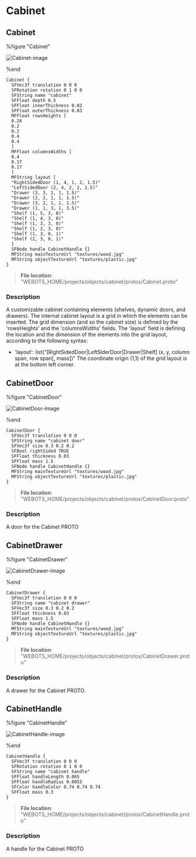 # Cabinet

## Cabinet

%figure "Cabinet"

![Cabinet-image](images/objects/cabinet/Cabinet/model.png)

%end

```
Cabinet {
  SFVec3f translation 0 0 0
  SFRotation rotation 0 1 0 0
  SFString name "cabinet"
  SFFloat depth 0.5
  SFFloat innerThickness 0.02
  SFFloat outerThickness 0.03
  MFFloat rowsHeights [
  0.24
  0.2
  0.2
  0.4
  0.4
  ]
  MFFloat columnsWidths [
  0.4
  0.17
  0.17
  ]
  MFString layout [
  "RightSidedDoor (1, 4, 1, 2, 1.5)"
  "LeftSidedDoor (2, 4, 2, 2, 1.5)"
  "Drawer (3, 3, 1, 1, 1.5)"
  "Drawer (2, 2, 1, 1, 1.5)"
  "Drawer (3, 2, 1, 1, 1.5)"
  "Drawer (1, 1, 3, 1, 3.5)"
  "Shelf (1, 5, 3, 0)"
  "Shelf (1, 4, 3, 0)"
  "Shelf (1, 3, 3, 0)"
  "Shelf (1, 2, 3, 0)"
  "Shelf (1, 3, 0, 1)"
  "Shelf (2, 3, 0, 1)"
  ]
  SFNode handle CabinetHandle {}
  MFString mainTextureUrl "textures/wood.jpg"
  MFString objectTextureUrl "textures/plastic.jpg"
}
```

> **File location**: "WEBOTS\_HOME/projects/objects/cabinet/protos/Cabinet.proto"

### Description

A customizable cabinet containing elements (shelves, dynamic doors, and drawers).
The internal cabinet layout is a grid in which the elements can be inserted.
The grid dimension (and so the cabinet size) is defined by the 'rowsHeights' and the 'columnsWidths' fields.
The 'layout' field is defining the location and the dimension of the elements into the grid layout, according to the following syntax:
- 'layout': list("[RightSidedDoor|LeftSiderDoor|Drawer|Shelf] (x, y, column span, row span[, mass])"
The coordinate origin (1,1) of the grid layout is at the bottom left corner.

## CabinetDoor

%figure "CabinetDoor"

![CabinetDoor-image](images/objects/cabinet/CabinetDoor/model.png)

%end

```
CabinetDoor {
  SFVec3f translation 0 0 0
  SFString name "cabinet door"
  SFVec3f size 0.3 0.2 0.2
  SFBool rightSided TRUE
  SFFloat thickness 0.03
  SFFloat mass 1.5
  SFNode handle CabinetHandle {}
  MFString mainTextureUrl "textures/wood.jpg"
  MFString objectTextureUrl "textures/plastic.jpg"
}
```

> **File location**: "WEBOTS\_HOME/projects/objects/cabinet/protos/CabinetDoor.proto"

### Description

A door for the Cabinet PROTO

## CabinetDrawer

%figure "CabinetDrawer"

![CabinetDrawer-image](images/objects/cabinet/CabinetDrawer/model.png)

%end

```
CabinetDrawer {
  SFVec3f translation 0 0 0
  SFString name "cabinet drawer"
  SFVec3f size 0.3 0.2 0.2
  SFFloat thickness 0.03
  SFFloat mass 1.5
  SFNode handle CabinetHandle {}
  MFString mainTextureUrl "textures/wood.jpg"
  MFString objectTextureUrl "textures/plastic.jpg"
}
```

> **File location**: "WEBOTS\_HOME/projects/objects/cabinet/protos/CabinetDrawer.proto"

### Description

A drawer for the Cabinet PROTO.

## CabinetHandle

%figure "CabinetHandle"

![CabinetHandle-image](images/objects/cabinet/CabinetHandle/model.png)

%end

```
CabinetHandle {
  SFVec3f translation 0 0 0
  SFRotation rotation 0 1 0 0
  SFString name "cabinet handle"
  SFFloat handleLength 0.065
  SFFloat handleRadius 0.0055
  SFColor handleColor 0.74 0.74 0.74
  SFFloat mass 0.3
}
```

> **File location**: "WEBOTS\_HOME/projects/objects/cabinet/protos/CabinetHandle.proto"

### Description

A handle for the Cabinet PROTO


